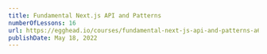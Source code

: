 ```yaml
---
title: Fundamental Next.js API and Patterns
numberOfLessons: 16
url: https://egghead.io/courses/fundamental-next-js-api-and-patterns-a6a7509f?af=5zzhqq
publishDate: May 18, 2022
---
```

